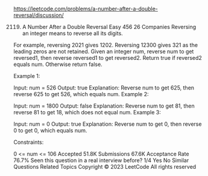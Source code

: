 https://leetcode.com/problems/a-number-after-a-double-reversal/discussion/

2119. A Number After a Double Reversal
Easy
456
26
Companies
Reversing an integer means to reverse all its digits.

For example, reversing 2021 gives 1202. Reversing 12300 gives 321 as the leading zeros are not retained.
Given an integer num, reverse num to get reversed1, then reverse reversed1 to get reversed2. Return true if reversed2 equals num. Otherwise return false.

 

Example 1:

Input: num = 526
Output: true
Explanation: Reverse num to get 625, then reverse 625 to get 526, which equals num.
Example 2:

Input: num = 1800
Output: false
Explanation: Reverse num to get 81, then reverse 81 to get 18, which does not equal num.
Example 3:

Input: num = 0
Output: true
Explanation: Reverse num to get 0, then reverse 0 to get 0, which equals num.
 

Constraints:

0 <= num <= 106
Accepted
51.8K
Submissions
67.6K
Acceptance Rate
76.7%
Seen this question in a real interview before?
1/4
Yes
No
Similar Questions
Related Topics
Copyright ©️ 2023 LeetCode All rights reserved